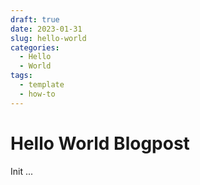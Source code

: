 ```yaml
---
draft: true
date: 2023-01-31
slug: hello-world
categories:
  - Hello
  - World
tags:
  - template
  - how-to
---
```



# Hello World Blogpost

Init
...
